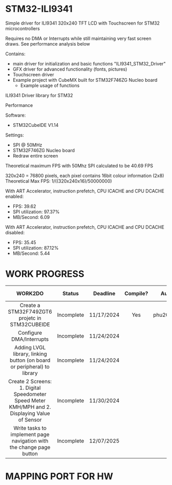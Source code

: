 # STM32-ILI9341
Simple driver for ILI9341 320x240 TFT LCD with Touchscreen for STM32 microcontrollers

Requires no DMA or Interrupts while still maintaining very fast screen draws. See performance analysis below

Contains:
  - main driver for initialization and basic functions "ILI9341_STM32_Driver"
  - GFX driver for advanced functionality (fonts, pictures)
  - Touchscreen driver
  - Example project with CubeMX built for STM32F746ZG Nucleo board
    - Example usage of functions


ILI9341 Driver library for STM32


Performance

Software:
  - STM32CubeIDE V1.14

Settings:	
  - SPI @ 50MHz 
  - STM32F746ZG Nucleo board
  - Redraw entire screen

  Theoretical maximum FPS with 50Mhz SPI calculated to be 40.69 FPS
  
  320x240 = 76800 pixels, each pixel contains 16bit colour information (2x8)
  Theoretical Max FPS: 1/((320x240x16)/50000000)

With ART Accelerator, instruction prefetch, CPU ICACHE and CPU DCACHE enabled:

 - FPS:							39.62
 - SPI utilization:					97.37%
 - MB/Second:						6.09

With ART Accelerator, instruction prefetch, CPU ICACHE and CPU DCACHE disabled:

 - FPS:							35.45
 - SPI utilization:					87.12%
 - MB/Second:						5.44




# WORK PROGRESS

|           **WORK2DO**                                                                                 |**Status**|**Deadline**|**Compile?**|**Author**|  **Necessary level**  |
|:-----------------------------------------------------------------------------------------------------:|:--------:|:----------:|:----------:|:--------:|:---------------------:|
|      Create a STM32F749ZGT6 projetc in STM32CUBEIDE                                                   |Incomplete| 11/17/2024 |     Yes    |phu2011831|    Necessary          |
|      Configure DMA/Interrupts                                                                         |Incomplete| 11/24/2024 |            |          |    Unnecessary        |
|      Adding LVGL library, linking button (on board or peripheral) to library                          |Incomplete| 11/24/2024 |            |          |    Unnecessary        |
|      Create 2 Screens: 1. Digital Speedometer Speed Meter KMH/MPH and 2. Displaying Value of Sensor   |Incomplete| 11/30/2024 |            |          |    Necessary          |
|      Write tasks to implement page navigation with the change page button                             |Incomplete| 12/07/2025 |            |          |    Necessary          |


# MAPPING PORT FOR HW
